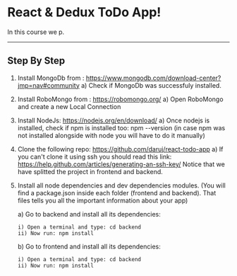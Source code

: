 React & Dedux ToDo App!
===================


In this course we p.

----------


Step By Step
-------------

 1. Install MongoDb from : https://www.mongodb.com/download-center?jmp=nav#community
	 a) Check if MongoDb was successfuly installed.

 2. Install RoboMongo from : https://robomongo.org/
	 a) Open RoboMongo and create a new Local Connection

 3. Install NodeJs: https://nodejs.org/en/download/
	 a) Once nodejs is installed, check if npm is installed too: npm --version (in case npm was not installed alongside with node you will have to do it manually)

 4. Clone the following repo: https://github.com/daruj/react-todo-app
	 a) If you can't clone it using ssh you should read this link: https://help.github.com/articles/generating-an-ssh-key/
	Notice that we have splitted the project in frontend and backend.

 5. Install all node dependencies and dev dependencies modules. (You will find a package.json inside each folder (frontend and backend). That files tells you all the important information about your app)

	a) Go to backend and install all its dependencies:

		i) Open a terminal and type: cd backend
		ii) Now run: npm install

	b) Go to frontend and install all its dependencies:

		i) Open a terminal and type: cd backend
		ii) Now run: npm install

